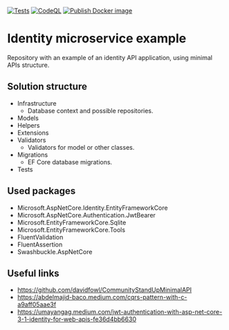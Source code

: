 [![Tests](https://github.com/MichalMoudry/identity-api-example/actions/workflows/dotnet_test.yaml/badge.svg)](https://github.com/MichalMoudry/identity-api-example/actions/workflows/dotnet_test.yaml)
[![CodeQL](https://github.com/MichalMoudry/identity-api-example/actions/workflows/codeql.yml/badge.svg)](https://github.com/MichalMoudry/identity-api-example/actions/workflows/codeql.yml)
[![Publish Docker image](https://github.com/MichalMoudry/identity-api-example/actions/workflows/docker_push.yaml/badge.svg)](https://github.com/MichalMoudry/identity-api-example/actions/workflows/docker_push.yaml)

# Identity microservice example
Repository with an example of an identity API application, using minimal APIs structure.

## Solution structure
- Infrastructure
    - Database context and possible repositories.
- Models
- Helpers
- Extensions
- Validators
    - Validators for model or other classes.
- Migrations
    - EF Core database migrations.
- Tests

## Used packages
- Microsoft.AspNetCore.Identity.EntityFrameworkCore
- Microsoft.AspNetCore.Authentication.JwtBearer
- Microsoft.EntityFrameworkCore.Sqlite
- Microsoft.EntityFrameworkCore.Tools
- FluentValidation
- FluentAssertion
- Swashbuckle.AspNetCore

## Useful links
- https://github.com/davidfowl/CommunityStandUpMinimalAPI
- https://abdelmajid-baco.medium.com/cqrs-pattern-with-c-a9aff05aae3f
- https://umayangag.medium.com/jwt-authentication-with-asp-net-core-3-1-identity-for-web-apis-fe36d4bb6630